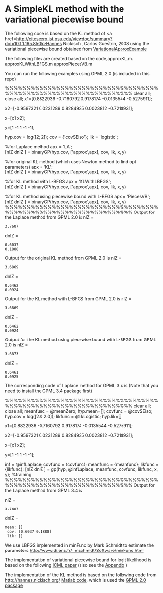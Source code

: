 A SimpleKL method with the variational piecewise bound
========================

The following code is based on the KL method of <a href=http://citeseerx.ist.psu.edu/viewdoc/summary?doi=10.1.1.165.8505>Hannes Nickisch , Carlos Guestrin, 2008</a> using the variational piecewise bound obtained from <a href=https://github.com/emtiyaz/VariationalApproxExample> VariationalApproxExample</a>

The following files are created based on the code,approxKL.m.
approxKLWithLBFGS.m
approxPiecesVB.m

You can run the following examples using GPML 2.0 (is included in this repo)

%%%%%%%%%%%%%%%%%%%%%%%%%%%%%%%%%%%%%%%%%%%%%%%%%%%%%%%%%%%%%%%%%%
clear all; close all;
x1=[0.8822936
-0.7160792
0.9178174
-0.0135544
-0.5275911];

x2=[-0.9597321
0.0231289
0.8284935
0.0023812
-0.7218931];

x=[x1 x2];

y=[1
-1
1
-1
-1];

hyp.cov = log([2; 2]);
cov = {'covSEiso'};
lik = 'logistic';

%for Laplace method
apx = 'LA';      
[nlZ dnlZ          ] = binaryGP(hyp.cov, ['approx',apx], cov, lik, x, y) 

%for original KL method (which uses Newton method to find opt parameters)
apx = 'KL';      
[nlZ dnlZ          ] = binaryGP(hyp.cov, ['approx',apx], cov, lik, x, y) 


%for KL method with L-BFGS
apx = 'KLWithLBFGS';      
[nlZ dnlZ          ] = binaryGP(hyp.cov, ['approx',apx], cov, lik, x, y) 


%for KL method using piecewise bound with L-BFGS
apx = 'PiecesVB';      
[nlZ dnlZ          ] = binaryGP(hyp.cov, ['approx',apx], cov, lik, x, y) 
%%%%%%%%%%%%%%%%%%%%%%%%%%%%%%%%%%%%%%%%%%%%%%%%%%%%%%%%%%%%%%%%%%
Output for the Laplace method from GPML 2.0 is
nlZ =

    3.7607


dnlZ =

    0.6037
    0.1888


Output for the original KL method from GPML 2.0 is
nlZ =

    3.6869


dnlZ =

    0.6462
    0.0924
	
Output for the KL method with L-BFGS from GPML 2.0 is
nlZ =

    3.6869


dnlZ =

    0.6462
    0.0924
	

Output for the KL method using piecewise bound with L-BFGS from GPML 2.0 is
nlZ =

    3.6873


dnlZ =

    0.6461
    0.0925
	



The corresponding code of Laplace method for GPML 3.4 is (Note that you need to install the GPML 3.4 package first)

%%%%%%%%%%%%%%%%%%%%%%%%%%%%%%%%%%%%%%%%%%%%%%%%%%%%%%%%%%%%%%%%%%
clear all; close all;
meanfunc = @meanZero; hyp.mean=[];
covfunc = @covSEiso; hyp.cov = log([2.0 2.0]);
likfunc = @likLogistic; hyp.lik=[];

x1=[0.8822936
-0.7160792
0.9178174
-0.0135544
-0.5275911];

x2=[-0.9597321
0.0231289
0.8284935
0.0023812
-0.7218931];

x=[x1 x2];

y=[1
-1
1
-1
-1];

inf = @infLaplace;
covfunc = {covfunc};
meanfunc = {meanfunc};
likfunc = {likfunc};
[nlZ dnlZ          ] = gp(hyp, @infLaplace, meanfunc, covfunc, likfunc, x, y); %training 
%%%%%%%%%%%%%%%%%%%%%%%%%%%%%%%%%%%%%%%%%%%%%%%%%%%%%%%%%%%%%%%%%%
Output for the Laplace method from GPML 3.4 is

nlZ =

    3.7607


dnlZ = 

    mean: []
     cov: [0.6037 0.1888]
     lik: []



We use LBFGS implemented in minFunc by Mark Schmidt to estimate the parameters
http://www.di.ens.fr/~mschmidt/Software/minFunc.html

The implementation of variational piecewise bound for logit likelihood is based on the following
<a href=http://www.cs.ubc.ca/~emtiyaz/papers/paper-ICML2011.pdf>ICML paper</a> (also see the 
<a href=http://www.cs.ubc.ca/~emtiyaz/papers/truncatedGaussianMoments.pdf>Appendix</a>
)

The implementation of the KL method is based on the following code from http://hannes.nickisch.org/
<a href=http://hannes.nickisch.org/code/approxXX.tar.gz>Matlab code</a>,
which is used the <a href=http://www.gaussianprocess.org/gpml/code/matlab/release/gpml-matlab-v2.0-2007-06-25.tar.gz>GPML 2.0 package</a> 
